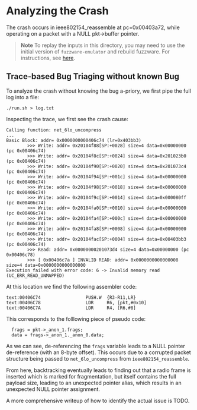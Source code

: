 # Analyzing the Crash
The crash occurs in ieee802154_reassemble at pc=0x00403a72, while operating on a packet with a NULL pkt->buffer pointer.

> **Note**
> To replay the inputs in this directory, you may need to use the initial version of `fuzzware-emulator` and rebuild fuzzware. For instructions, see [here](https://github.com/fuzzware-fuzzer/fuzzware-experiments/tree/main/04-crash-analysis).

## Trace-based Bug Triaging without known Bug
To analyze the crash without knowing the bug a-priory, we first pipe the full log into a file:

```
./run.sh > log.txt
```

Inspecting the trace, we first see the crash cause:

```
Calling function: net_6lo_uncompress
...
Basic Block: addr= 0x0000000000406c74 (lr=0x403bb3)
        >>> Write: addr= 0x20104f88[SP:+0028] size=4 data=0x00000000 (pc 0x00406c74)
        >>> Write: addr= 0x20104f8c[SP:+0024] size=4 data=0x201023b0 (pc 0x00406c74)
        >>> Write: addr= 0x20104f90[SP:+0020] size=4 data=0x201073c4 (pc 0x00406c74)
        >>> Write: addr= 0x20104f94[SP:+001c] size=4 data=0x00000000 (pc 0x00406c74)
        >>> Write: addr= 0x20104f98[SP:+0018] size=4 data=0x00000000 (pc 0x00406c74)
        >>> Write: addr= 0x20104f9c[SP:+0014] size=4 data=0x000080ff (pc 0x00406c74)
        >>> Write: addr= 0x20104fa0[SP:+0010] size=4 data=0x00000000 (pc 0x00406c74)
        >>> Write: addr= 0x20104fa4[SP:+000c] size=4 data=0x00000000 (pc 0x00406c74)
        >>> Write: addr= 0x20104fa8[SP:+0008] size=4 data=0x00000000 (pc 0x00406c74)
        >>> Write: addr= 0x20104fac[SP:+0004] size=4 data=0x00403bb3 (pc 0x00406c74)
        >>> Read: addr= 0x00000000201073d4 size=4 data=0x00000000 (pc 0x00406c78)
        >>> [ 0x00406c7a ] INVALID READ: addr= 0x0000000000000008 size=4 data=0x0000000000000000
Execution failed with error code: 6 -> Invalid memory read (UC_ERR_READ_UNMAPPED)
```

At this location we find the following assembler code:
```
text:00406C74                 PUSH.W  {R3-R11,LR}
text:00406C78                 LDR     R6, [pkt,#0x10]
text:00406C7A                 LDR     R4, [R6,#8]
```

This corresponds to the folllowing piece of pseudo code:
```
  frags = pkt->_anon_1.frags;
  data = frags->_anon_1._anon_0.data;
```

As we can see, de-referencing the `frags` variable leads to a NULL pointer de-reference (with an 8-byte offset). This occurs due to a corrupted packet structure being passed to `net_6lo_uncompress` from `ieee802154_reassemble`.

From here, backtracking eventually leads to finding out that a radio frame is inserted which is marked for fragmentation, but itself contains the full payload size, leading to an unexpected pointer alias, which results in an unexpected NULL pointer assignment.

A more comprehensive writeup of how to identify the actual issue is TODO.